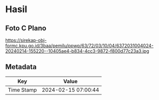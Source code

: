# Hasil

## Foto C Plano

https://sirekap-obj-formc.kpu.go.id/3baa/pemilu/ppwp/63/72/03/10/04/6372031004024-20240214-155220--10405ae4-b834-4cc3-9872-f800d77c23a3.jpg


## Metadata

| Key        | Value               |
| ---------- | ------------------- |
| Time Stamp | 2024-02-15 07:00:44 |



